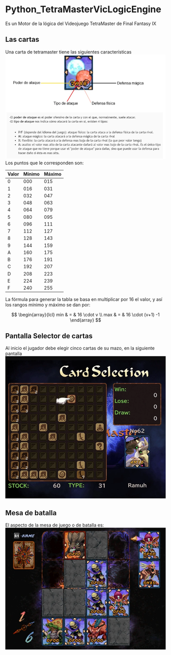 # Python_TetraMasterVicLogicEngine
Es un Motor de la lógica del Videojuego TetraMaster de Final Fantasy IX
## Las cartas
Una carta de tetramaster tiene las siguientes características
![Cartas de TetraMaster](./img/Cartas_Numeros.png)
Los puntos que le corresponden son:

| Valor | Mínimo | Máximo |
|-------|--------|--------|
| 0     | 000    | 015    |
| 1     | 016    | 031    |
| 2     | 032    | 047    |
| 3     | 048    | 063    |
| 4     | 064    | 079    |
| 5     | 080    | 095    |
| 6     | 096    | 111    |
| 7     | 112    | 127    |
| 8     | 128    | 143    |
| 9     | 144    | 159    |
| A     | 160    | 175    |
| B     | 176    | 191    |
| C     | 192    | 207    |
| D     | 208    | 223    |
| E     | 224    | 239    |
| F     | 240    | 255    |

La fórmula para generar la tabla se basa en multiplicar por 16 el valor, y así los rangos mínimo y máximo se dan por:

$$
\begin{array}{lcl}
min & = & 16 \cdot v  \\
max & = & 16 \cdot (v+1)  -1    
\end{array}
$$

## Pantalla Selector de cartas
Al inicio el jugador debe elegir cinco cartas de  su mazo, en la siguiente pantalla
![Selector de cartas](img/SelectorDeCartas.png)

## Mesa de batalla
El aspecto de la mesa de juego o de batalla es:
![Mesa de Batalla](./img/MesaDeBatalla.png)


